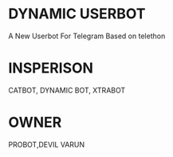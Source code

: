 # DYNAMIC USERBOT 

A New Userbot For Telegram Based on telethon 

# INSPERISON 

CATBOT, DYNAMIC BOT, XTRABOT

# OWNER

PROBOT,DEVIL VARUN
